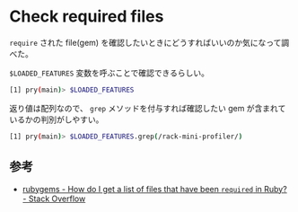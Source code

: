 # Check required files

`require` された file(gem) を確認したいときにどうすればいいのか気になって調べた。

`$LOADED_FEATURES` 変数を呼ぶことで確認できるらしい。

```sh
[1] pry(main)> $LOADED_FEATURES
```

返り値は配列なので、 `grep` メソッドを付与すれば確認したい gem が含まれているかの判別がしやすい。

```sh
[1] pry(main)> $LOADED_FEATURES.grep(/rack-mini-profiler/)
```

## 参考

- [rubygems - How do I get a list of files that have been `required` in Ruby? - Stack Overflow](https://stackoverflow.com/questions/7190015/how-do-i-get-a-list-of-files-that-have-been-required-in-ruby)
